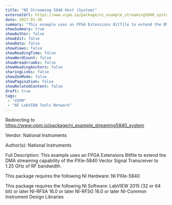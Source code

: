 ```yaml
---
title: "NI Streaming 5840 Host (System)"
externalUrl: https://www.vipm.io/package/ni_example_streaming5840_system
date: 2017-01-30
summary: "This example uses an FPGA Extensions Bitfile to extend the DMA streaming capability of the PXIe-5840 Vector Signal Transceiver to 1."
showSummary: true
showAuthor: false
showEdit: false
showData: false
showViews: false
showReadingTime: false
showWordCount: false
showBreadcrumbs: false
showHeadingAnchors: false
sharingLinks: false
showZenMode: false
showPagination: false
showRelatedContent: false
draft: true
tags:
 - "VIPM"
 - "NI LabVIEW Tools Network"
---
```


Redirecting to https://www.vipm.io/package/ni_example_streaming5840_system

Vendor: National Instruments

Author(s): National Instruments
 
Full Description:
This example uses an FPGA Extensions Bitfile to extend the DMA streaming capability of the PXIe-5840 Vector Signal Transceiver to 1.25 GHz of RF bandwidth. 

This package requires the following NI Hardware:
NI PXIe-5840

This package requires the following NI Software:
LabVIEW 2015 (32 or 64 bit) or later
NI-RFSA 16.0 or later
NI-RFSG 16.0 or later
NI-Common Instrument Design Libraries